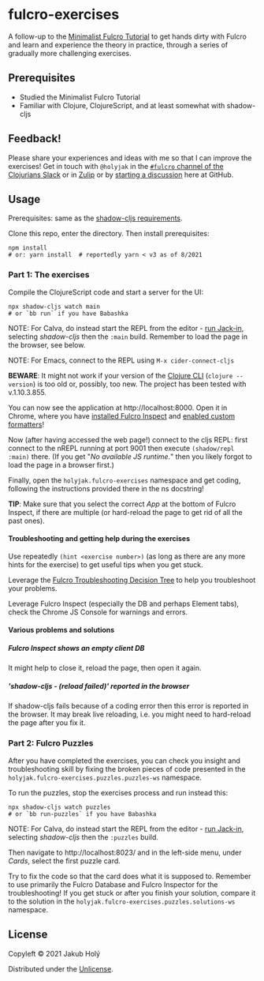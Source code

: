 # fulcro-exercises

A follow-up to the [Minimalist Fulcro Tutorial](https://fulcro-community.github.io/guides/tutorial-minimalist-fulcro/) to get hands dirty with Fulcro and learn and experience the theory in practice, through a series of gradually more challenging exercises.

## Prerequisites

* Studied the Minimalist Fulcro Tutorial
* Familiar with Clojure, ClojureScript, and at least somewhat with shadow-cljs

## Feedback!

Please share your experiences and ideas with me so that I can improve the exercises! Get in touch with `@holyjak` in the [`#fulcro` channel of the Clojurians Slack](https://app.slack.com/client/T03RZGPFR/C68M60S4F) or in [Zulip](https://clojurians.zulipchat.com/) or by [starting a discussion](https://github.com/fulcro-community/fulcro-exercises/discussions) here at GitHub.

## Usage

Prerequisites: same as the [shadow-cljs requirements](https://github.com/thheller/shadow-cljs#requirements).

Clone this repo, enter the directory. Then install prerequisites:

    npm install 
    # or: yarn install  # reportedly yarn < v3 as of 8/2021

### Part 1: The exercises

Compile the ClojureScript code and start a server for the UI:

    npx shadow-cljs watch main
    # or `bb run` if you have Babashka

NOTE: For Calva, do instead start the REPL from the editor - [run Jack-in](https://calva.io/connect/#jack-in-let-calva-start-the-repl-for-you), selecting _shadow-cljs_ then the `:main` build. Remember to load the page in the browser, see below.

NOTE: For Emacs, connect to the REPL using `M-x cider-connect-cljs`

**BEWARE**: It might not work if your version of the [Clojure CLI](https://clojure.org/guides/getting_started#_clojure_installer_and_cli_tools) (`clojure --version`) is too old or, possibly, too new. The project has been tested with v.1.10.3.855.

You can now see the application at http://localhost:8000. Open it in Chrome, where you have [installed Fulcro Inspect](https://book.fulcrologic.com/#_install_fulcro_inspect) and [enabled custom formatters](https://book.fulcrologic.com/#_configure_chrome_development_settings)!

Now (after having accessed the web page!) connect to the cljs REPL: first connect to the nREPL running at port 9001 then execute `(shadow/repl :main)` there. (If you get "_No available JS runtime._" then you likely forgot to load the page in a browser first.)

Finally, open the `holyjak.fulcro-exercises` namespace and get coding, following the instructions provided there in the ns docstring!

**TIP**: Make sure that you select the correct _App_ at the bottom of Fulcro Inspect, if there are multiple (or hard-reload the page to get rid of all the past ones).

#### Troubleshooting and getting help during the exercises

Use repeatedly `(hint <exercise number>)` (as long as there are any more hints for the exercise) to get useful tips when you get stuck.

Leverage the [Fulcro Troubleshooting Decision Tree](https://blog.jakubholy.net/2020/troubleshooting-fulcro/) to help you troubleshoot your problems.

Leverage Fulcro Inspect (especially the DB and perhaps Element tabs), check the Chrome JS Console for warnings and errors.

#### Various problems and solutions

##### Fulcro Inspect shows an empty client DB

It might help to close it, reload the page, then open it again.

##### 'shadow-cljs - (reload failed)' reported in the browser

If shadow-cljs fails because of a coding error then this error is reported in the browser. It may break live reloading, i.e. you might need to hard-reload the page after you fix it.

### Part 2: Fulcro Puzzles

After you have completed the exercises, you can check you insight and troubleshooting skill by fixing the broken pieces of code presented in the `holyjak.fulcro-exercises.puzzles.puzzles-ws` namespace.

To run the puzzles, stop the exercises process and run instead this:

    npx shadow-cljs watch puzzles
    # or `bb run-puzzles` if you have Babashka

NOTE: For Calva, do instead start the REPL from the editor - [run Jack-in](https://calva.io/connect/#jack-in-let-calva-start-the-repl-for-you), selecting _shadow-cljs_ then the `:puzzles` build.

Then navigate to http://localhost:8023/ and in the left-side menu, under _Cards_, select the first puzzle card.

Try to fix the code so that the card does what it is supposed to. Remember to use primarily the Fulcro Database and Fulcro
Inspector for the troubleshooting! If you get stuck or after you finish your solution,
compare it to the solution in the `holyjak.fulcro-exercises.puzzles.solutions-ws` namespace.

## License

Copyleft © 2021 Jakub Holý

Distributed under the [Unlicense](https://unlicense.org/).
